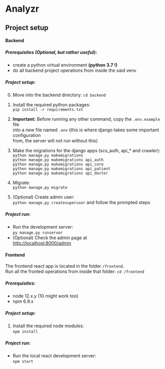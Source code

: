 
# Analyzr

## Project setup 

#### Backend
##### Prerequisites (Optional, but rather useful):
   - create a python virtual environment **(python 3.7 !)**
   - do all backend project operations from inside the said venv

##### Project setup:
 0. Move into the backend directory: `cd backend` 
 1. Install the required python packages:  
 `pip install -r requirements.txt`
 4. **Important:** Before running any other command, copy the `.env.example` file  
 into a new file named `.env` (this is where django takes some important configuration  
 from, the server will not run without this)
 2. Make the migrations for the django apps (scs_auth, api_* and crawler):  
    `python manage.py makemigrations`  
    `python manage.py makemigrations api_auth`  
    `python manage.py makemigrations api_core`  
    `python manage.py makemigrations api_patient`  
    `python manage.py makemigrations api_doctor`  
 
 3. Migrate:  
 `python manage.py migrate`  
 4. (Optional) Create admin user:  
 `python manage.py createsuperuser` and follow the prompted steps
 
##### Project run:
- Run the development server:  
`py manage.py runserver`
- (Optional) Check the admin page at  
<http://localhost:8000/admin>

#### Frontend
The frontend react app is located in the folder `/frontend`.  
Run all the fronted operations from inside that folder: `cd /frontend`
##### Prerequisites:
 - node 12.x.y (10 might work too)
 - npm 6.9.x
 
##### Project setup:
 1. Install the required node modules:  
 `npm install`
 
##### Project run:
- Run the local react development server:  
`npm start`
